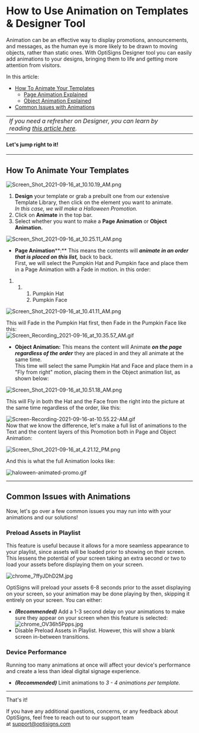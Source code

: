 # How to Use Animation on Templates & Designer Tool

Animation can be an effective way to display promotions, announcements, and messages, as the human eye is more likely to be drawn to moving objects, rather than static ones. With OptiSigns Designer tool you can easily add animations to your designs, bringing them to life and getting more attention from visitors.

In this article:

* [How To Animate Your Templates](#How)
  + [Page Animation Explained](#Page)
  + [Object Animation Explained](#object)
* [Common Issues with Animations](#Issues)

|  |
| --- |
| *If you need a refresher on Designer, you can learn by reading [this article here](https://support.optisigns.com/hc/en-us/articles/4404151402899-How-to-use-OptiSigns-Template-Designer-tool-to-make-your-Digital-Signs-in-minutes).* |

#### Let's jump right to it!

---

## How To Animate Your Templates

![Screen_Shot_2021-09-16_at_10.10.19_AM.png](https://support.optisigns.com/hc/article_attachments/4407078784915)

1. **Design** your template or grab a prebuilt one from our extensive Template Library, then click on the element you want to animate.  
   *In this case, we will make a Halloween Promotion.*
2. Click on **Animate** in the top bar.
3. Select whether you want to make a **Page Animation** or **Object Animation.**

![Screen_Shot_2021-09-16_at_10.25.11_AM.png](https://support.optisigns.com/hc/article_attachments/4407071423251)

* **Page Animation****:** This means the contents will ***animate in an order that is placed on this list,*** back to back.  
  First, we will select the Pumpkin Hat and Pumpkin face and place them in a Page Animation with a Fade in motion. in this order:

1. 1. 1. Pumpkin Hat
      2. Pumpkin Face

![Screen_Shot_2021-09-16_at_10.41.11_AM.png](https://support.optisigns.com/hc/article_attachments/4407079098387)

This will Fade in the Pumpkin Hat first, then Fade in the Pumpkin Face like this:  
![Screen_Recording_2021-09-16_at_10.35.57_AM.gif](https://support.optisigns.com/hc/article_attachments/4407081157779)

* **Object Animation:** This means the content will Animate ***on the page** **regardless of the order*** they are placed in and they all animate at the same time.  
  This time will select the same Pumpkin Hat and Face and place them in a "Fly from right" motion, placing them in the Object animation list, as shown below:

![Screen_Shot_2021-09-16_at_10.51.18_AM.png](https://support.optisigns.com/hc/article_attachments/4407079494803)

This will Fly in both the Hat and the Face from the right into the picture at the same time regardless of the order, like this:

![Screen-Recording-2021-09-16-at-10.55.22-AM.gif](https://support.optisigns.com/hc/article_attachments/4407079580563)  
Now that we know the difference, let's make a full list of animations to the Text and the content layers of this Promotion both in Page and Object Animation:

![Screen_Shot_2021-09-16_at_4.21.12_PM.png](https://support.optisigns.com/hc/article_attachments/4407085279379)

And this is what the full Animation looks like:

![haloween-animated-promo.gif](https://support.optisigns.com/hc/article_attachments/4408058342291)

---

## Common Issues with Animations

Now, let's go over a few common issues you may run into with your animations and our solutions!

### Preload Assets in Playlist

This feature is useful because it allows for a more seamless appearance to your playlist, since assets will be loaded prior to showing on their screen. This lessens the potential of your screen taking an extra second or two to load your assets before displaying them on your screen.

![chrome_7ffyJDhD2M.jpg](https://support.optisigns.com/hc/article_attachments/33136472077203)

OptiSigns will preload your assets 6-8 seconds prior to the asset displaying on your screen, so your animation may be done playing by then, skipping it entirely on your screen. You can either:

* ***(Recommended)*** Add a 1-3 second delay on your animations to make sure they appear on your screen when this feature is selected:  
  ![chrome_OV36h5Ppps.jpg](https://support.optisigns.com/hc/article_attachments/33136472095123)
* Disable Preload Assets in Playlist. However, this will show a blank screen in-between transitions.

### Device Performance

Running too many animations at once will affect your device's performance and create a less than ideal digital signage experience.

* ***(Recommended)*** Limit animations to *3 - 4 animations per template.*

---

That's it!

If you have any additional questions, concerns, or any feedback about OptiSigns, feel free to reach out to our support team at [support@optisigns.com](mailto:support@optisigns.com)